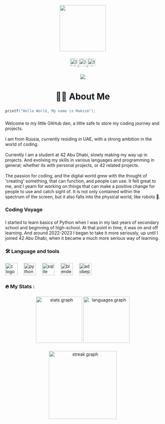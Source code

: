 <div align="center">
  <img height="150" src="https://i.gifer.com/YCZM.gif"  />
</div>

###

<div align="center">
  <a href="https://www.linkedin.com/in/maxim-babayan-429181273/" target="_blank">
    <img src="https://img.shields.io/static/v1?message=LinkedIn&logo=linkedin&label=&color=0077B5&logoColor=white&labelColor=&style=for-the-badge" height="25" alt="linkedin logo"  />
  </a>
  <a href="https://www.instagram.com/maxim.babayan/" target="_blank">
    <img src="https://img.shields.io/static/v1?message=Instagram&logo=instagram&label=&color=E4405F&logoColor=white&labelColor=&style=for-the-badge" height="25" alt="instagram logo"  />
  </a>
  <a href="t.me/baduser" target="_blank">
    <img src="https://img.shields.io/static/v1?message=Telegram&logo=telegram&label=&color=2CA5E0&logoColor=white&labelColor=&style=for-the-badge" height="25" alt="telegram logo"  />
  </a>
</div>

###

<div align="center">
  <img src="https://profile-counter.glitch.me/Mr-Don-Leo/count.svg?"  />
</div>

###

<h1 align="center">👩‍💻  About Me</h1>

###
```c
printf("Hello World, My name is Maksim");
```

###

<p align="left">Welcome to my little GitHub den, a little safe to store my coding journey and projects.<br><br>I am from Russia, currently residing in UAE, with a strong ambition in the world of coding. <br><br>Currently I am a student at 42 Abu Dhabi, slowly making my way up in projects. And evolving my skills in various languages and programming in general; whether its with personal projects, or 42 related projects.<br><br>The passion for coding, and the digital world grew with the thought of 'creating' something, that can function, and people can use. It felt great to me, and I yearn for working on things that can make a positive change for people to use and catch sight of. It is not only contained within the spectrum of the screen, but it also falls into the physical world, like robots 🤖.</p>

###

<h3 align="left">Coding Voyage</h3>

###

<p align="left">I started to learn basics of Python when I was in my last years of secondary school and beginning of high-school. At that point in time, it was on and off learning. And around 2022-2023 I began to take it more seriously, up until I joined 42 Abu Dhabi, when it became a much more serious way of learning.</p>

###

<h3 align="left">🛠 Language and tools</h3>

###

<div align="left">
  <img src="https://cdn.jsdelivr.net/gh/devicons/devicon/icons/c/c-original.svg" height="40" alt="c logo"  />
  <img width="12" />
  <img src="https://cdn.jsdelivr.net/gh/devicons/devicon/icons/python/python-original.svg" height="40" alt="python logo"  />
  <img width="12" />
  <img src="https://cdn.jsdelivr.net/gh/devicons/devicon/icons/sqlite/sqlite-original.svg" height="40" alt="sqlite logo"  />
  <img width="12" />
  <img src="https://cdn.jsdelivr.net/gh/devicons/devicon/icons/blender/blender-original.svg" height="40" alt="blender logo"  />
  <img width="12" />
  <img src="https://skillicons.dev/icons?i=ps" height="40" alt="adobephotoshop logo"  />
</div>

###

<h3 align="left">🔥   My Stats :</h3>

###

<div align="center">
  <img src="https://github-readme-stats.vercel.app/api?username=Mr-Don-Leo&hide_title=false&hide_rank=false&show_icons=true&include_all_commits=true&count_private=true&disable_animations=false&theme=dracula&locale=en&hide_border=false&order=1" height="150" alt="stats graph"  />
  <img src="https://github-readme-stats.vercel.app/api/top-langs?username=Mr-Don-Leo&locale=en&hide_title=false&layout=compact&card_width=320&langs_count=5&theme=dracula&hide_border=false&order=2" height="150" alt="languages graph"  />
</div>

###

<div align="center">
  <img src="https://streak-stats.demolab.com?user=Mr-Don-Leo&locale=en&mode=daily&theme=dark&hide_border=false&border_radius=5&order=3" height="220" alt="streak graph"  />
</div>

###
